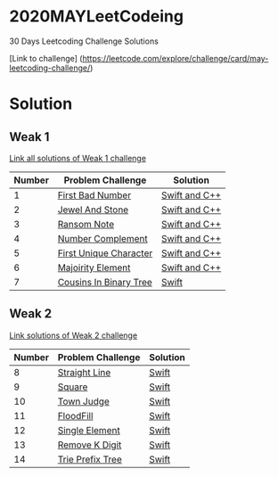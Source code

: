 # 2020MAYLeetCodeing

30 Days Leetcoding Challenge Solutions 

[Link to challenge] (https://leetcode.com/explore/challenge/card/may-leetcoding-challenge/)

# Solution

## Weak 1

[Link all solutions of Weak 1 challenge](https://github.com/CanThaiLinh/2020MAYLeetCodeing/tree/master/Week1)


Number | Problem Challenge | Solution
------- | ------- | --------
1 | [First Bad Number](https://leetcode.com/explore/challenge/card/may-leetcoding-challenge/534/week-1-may-1st-may-7th/3316/) | [Swift and C++](https://github.com/CanThaiLinh/2020MAYLeetCodeing/blob/master/Week1/1FirstBadNumber.swift)
2 | [Jewel And Stone](https://leetcode.com/explore/challenge/card/may-leetcoding-challenge/534/week-1-may-1st-may-7th/3317/) | [Swift and C++](https://github.com/CanThaiLinh/2020MAYLeetCodeing/blob/master/Week1/2JewelAndStones.swift)
3 | [Ransom Note](https://leetcode.com/explore/challenge/card/may-leetcoding-challenge/534/week-1-may-1st-may-7th/3318/) | [Swift and C++](https://github.com/CanThaiLinh/2020MAYLeetCodeing/blob/master/Week1/3RansomNote.swift)
4 | [Number Complement](https://leetcode.com/explore/challenge/card/may-leetcoding-challenge/534/week-1-may-1st-may-7th/3319/) | [Swift and C++](https://github.com/CanThaiLinh/2020MAYLeetCodeing/blob/master/Week1/4NumberComplement.swift)
5 | [First Unique Character](https://leetcode.com/explore/challenge/card/may-leetcoding-challenge/534/week-1-may-1st-may-7th/3320/) | [Swift and C++](https://github.com/CanThaiLinh/2020MAYLeetCodeing/blob/master/Week1/5FirstUniqueCharacter.swift)
6 | [Majoirity Element](https://leetcode.com/explore/challenge/card/may-leetcoding-challenge/534/week-1-may-1st-may-7th/3321/) | [Swift and C++](https://github.com/CanThaiLinh/2020MAYLeetCodeing/blob/master/Week1/6MajoirityElement.swift)
7 | [Cousins In Binary Tree](https://leetcode.com/explore/challenge/card/may-leetcoding-challenge/534/week-1-may-1st-may-7th/3322/) | [Swift](https://github.com/CanThaiLinh/2020MAYLeetCodeing/blob/master/Week1/7CousinsInBinaryTree.swift)

## Weak 2
[Link solutions of Weak 2 challenge](https://github.com/CanThaiLinh/2020MAYLeetCodeing/tree/master/Weak2)

Number | Problem Challenge | Solution
------- | ------- | --------
8 | [Straight Line](https://leetcode.com/explore/challenge/card/may-leetcoding-challenge/535/week-2-may-8th-may-14th/3323/) | [Swift](https://github.com/CanThaiLinh/2020MAYLeetCodeing/blob/master/Weak2/8StraightLine.swift)
9 | [Square](https://leetcode.com/explore/challenge/card/may-leetcoding-challenge/535/week-2-may-8th-may-14th/3324/) | [Swift](https://github.com/CanThaiLinh/2020MAYLeetCodeing/blob/master/Weak2/9Sqaure.swift)
10| [Town Judge](https://leetcode.com/explore/challenge/card/may-leetcoding-challenge/535/week-2-may-8th-may-14th/3325/) | [Swift](https://github.com/CanThaiLinh/2020MAYLeetCodeing/blob/master/Weak2/10TownJudge.swift)
11 | [FloodFill](https://leetcode.com/explore/challenge/card/may-leetcoding-challenge/535/week-2-may-8th-may-14th/3326/) | [Swift](https://github.com/CanThaiLinh/2020MAYLeetCodeing/blob/master/Weak2/11FloodFill.swift)
12| [Single Element](https://leetcode.com/explore/challenge/card/may-leetcoding-challenge/535/week-2-may-8th-may-14th/3327/) | [Swift](https://github.com/CanThaiLinh/2020MAYLeetCodeing/blob/master/Weak2/12SingleElement.swift)
13| [Remove K Digit](https://leetcode.com/explore/challenge/card/may-leetcoding-challenge/535/week-2-may-8th-may-14th/3328/) | [Swift](https://github.com/CanThaiLinh/2020MAYLeetCodeing/blob/master/Weak2/13RemoveKDigit.swift)
14| [Trie Prefix Tree](https://leetcode.com/explore/challenge/card/may-leetcoding-challenge/535/week-2-may-8th-may-14th/3329/) | [Swift](https://github.com/CanThaiLinh/2020MAYLeetCodeing/blob/master/Weak2/14Trie.swift)